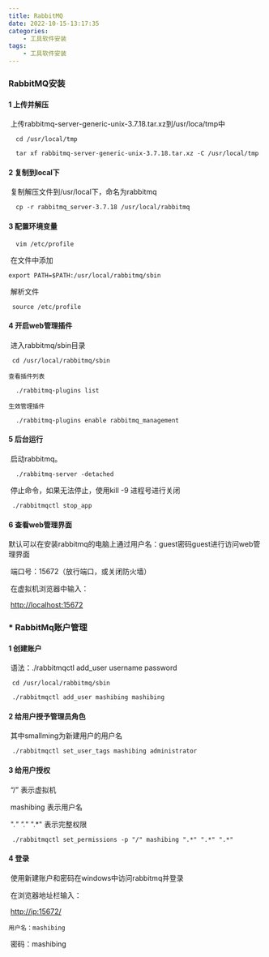 ```yaml
---
title: RabbitMQ
date: 2022-10-15-13:17:35
categories:
	- 工具软件安装
tags:
	- 工具软件安装
---
```





### RabbitMQ**安装**



#### 1 **上传并解压**

​	上传rabbitmq-server-generic-unix-3.7.18.tar.xz到/usr/loca/tmp中

```
  cd /usr/local/tmp
  
  tar xf rabbitmq-server-generic-unix-3.7.18.tar.xz -C /usr/local/tmp
```

#### 2 **复制到local下**

​	复制解压文件到/usr/local下，命名为rabbitmq

```
  cp -r rabbitmq_server-3.7.18 /usr/local/rabbitmq
```

#### 3 **配置环境变量**

```
  vim /etc/profile
```

​	在文件中添加 

```
export PATH=$PATH:/usr/local/rabbitmq/sbin
```

​	解析文件

```
 source /etc/profile
```

####  4 **开启web管理插件**

​	进入rabbitmq/sbin目录

```
 cd /usr/local/rabbitmq/sbin
```

 	查看插件列表

```
  ./rabbitmq-plugins list
```

 	生效管理插件

```
  ./rabbitmq-plugins enable rabbitmq_management
```

####  5 **后台运行**

​	启动rabbitmq。

```
  ./rabbitmq-server -detached
```

​	停止命令，如果无法停止，使用kill -9 进程号进行关闭

```
 ./rabbitmqctl stop_app
```

#### 6 **查看web管理界面**

​	默认可以在安装rabbitmq的电脑上通过用户名：guest密码guest进行访问web管理界面

​	端口号：15672（放行端口，或关闭防火墙）

​	在虚拟机浏览器中输入：

​	<http://localhost:15672>

###  * RabbitMq账户管理

#### 1 **创建账户**

​	语法：./rabbitmqctl add_user username password

```
 cd /usr/local/rabbitmq/sbin
 
 ./rabbitmqctl add_user mashibing mashibing
```

#### 2 **给用户授予管理员角色**

​	其中smallming为新建用户的用户名

```
 ./rabbitmqctl set_user_tags mashibing administrator
```

####  3 **给用户授权**

​	“/” 表示虚拟机

​	mashibing 表示用户名

​	".*" ".*" ".*" 表示完整权限

```
 ./rabbitmqctl set_permissions -p "/" mashibing ".*" ".*" ".*"
```

####  4 **登录**

​	使用新建账户和密码在windows中访问rabbitmq并登录 

​	在浏览器地址栏输入：

​	<http://ip:15672/>

 	用户名：mashibing

​	密码：mashibing







